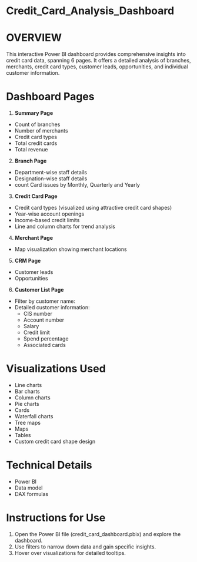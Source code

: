 # Credit_Card_Analysis_Dashboard
# OVERVIEW
This interactive Power BI dashboard provides comprehensive insights into credit card data, spanning 6 pages. It offers a detailed analysis of branches, merchants, credit card types, customer leads, opportunities, and individual customer information.
# Dashboard Pages
1. **Summary Page**
- Count of branches
- Number of merchants
- Credit card types
- Total credit cards
- Total revenue
2. **Branch Page**
- Department-wise staff details
- Designation-wise staff details
- count Card issues by Monthly, Quarterly and Yearly
3. **Credit Card Page**
- Credit card types (visualized using attractive credit card shapes)
- Year-wise account openings
- Income-based credit limits
- Line and column charts for trend analysis
4. **Merchant Page**
- Map visualization showing merchant locations
5. **CRM Page**
- Customer leads
- Opportunities
6. **Customer List Page**
- Filter by customer name:
- Detailed customer information:
    - CIS number
    - Account number
    - Salary
    - Credit limit
    - Spend percentage
    - Associated cards
# Visualizations Used
- Line charts
- Bar charts
- Column charts
- Pie charts
- Cards
- Waterfall charts
- Tree maps
- Maps
- Tables
- Custom credit card shape design
# Technical Details
- Power BI
- Data model
- DAX formulas
# Instructions for Use
1. Open the Power BI file (credit_card_dashboard.pbix) and explore the dashboard.
2. Use filters to narrow down data and gain specific insights.
3. Hover over visualizations for detailed tooltips.
